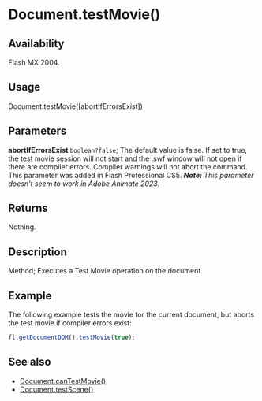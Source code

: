 # Document.testMovie()

## Availability

Flash MX 2004.

## Usage

Document.testMovie([abortIfErrorsExist])

## Parameters

**abortIfErrorsExist** `boolean?false`; The default value is false. If set to true, the test movie session will not start and the .swf window will not open if there are compiler errors. Compiler warnings will not abort the command. This parameter was added in Flash Professional CS5.
***Note:** This parameter doesn't seem to work in Adobe Animate 2023.*

## Returns

Nothing.

## Description

Method; Executes a Test Movie operation on the document.

## Example

The following example tests the movie for the current document, but aborts the test movie if compiler errors exist:

```javascript
fl.getDocumentDOM().testMovie(true);
```

## See also

- [Document.canTestMovie()](../Document_object/Document27.md)
- [Document.testScene()](../Document_object/Document5979.md)
